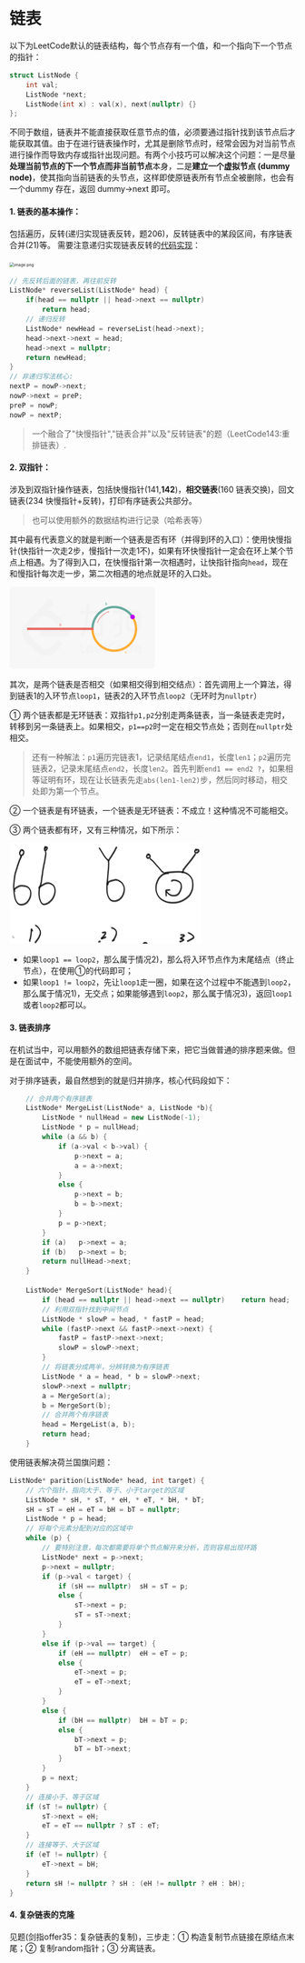 # 链表

以下为LeetCode默认的链表结构，每个节点存有一个值，和一个指向下一个节点的指针：

```c++
struct ListNode {
    int val;
    ListNode *next;
    ListNode(int x) : val(x), next(nullptr) {}
};
```

不同于数组，链表并不能直接获取任意节点的值，必须要通过指针找到该节点后才能获取其值。由于在进行链表操作时，尤其是删除节点时，经常会因为对当前节点进行操作而导致内存或指针出现问题。有两个小技巧可以解决这个问题：一是尽量**处理当前节点的下一个节点而非当前节点**本身，二是**建立一个虚拟节点 (dummy node)**，使其指向当前链表的头节点，这样即使原链表所有节点全被删除，也会有一个dummy 存在，返回 dummy->next 即可。

#### 1. 链表的基本操作：

包括遍历，反转(递归实现链表反转，题206)，反转链表中的某段区间，有序链表合并(21)等。 需要注意递归实现链表反转的[代码实现](https://leetcode-cn.com/problems/UHnkqh/solution/jian-zhi-offer-ii-024-fan-zhuan-lian-bia-bl1x/)：

<img src="https://pic.leetcode-cn.com/1649869022-DtjvAV-image.png" alt="image.png" style="zoom: 50%;" />

```c++
// 先反转后面的链表，再往前反转
ListNode* reverseList(ListNode* head) {
    if(head == nullptr || head->next == nullptr) 
        return head;
    // 递归反转
    ListNode* newHead = reverseList(head->next);
    head->next->next = head;
    head->next = nullptr;
    return newHead;
}
// 非递归写法核心:
nextP = nowP->next;
nowP->next = preP;
preP = nowP;
nowP = nextP;
```

> 一个融合了"快慢指针","链表合并"以及"反转链表"的题（LeetCode143:重排链表）.

#### 2. 双指针：

涉及到双指针操作链表，包括快慢指针(141,**142**)，**相交链表**(160 链表交换)，回文链表(234 快慢指针+反转)，打印有序链表公共部分。

> 也可以使用额外的数据结构进行记录（哈希表等）

其中最有代表意义的就是判断一个链表是否有环（并得到环的入口）：使用快慢指针(快指针一次走2步，慢指针一次走1不)，如果有环快慢指针一定会在环上某个节点上相遇。为了得到入口，在快慢指针第一次相遇时，让快指针指向`head`，现在和慢指针每次走一步，第二次相遇的地点就是环的入口处。

<img src="README.assets/image-20220501163051767.png" alt="image-20220501163051767" style="zoom:25%;" />

其次，是两个链表是否相交（如果相交得到相交结点）：首先调用上一个算法，得到链表1的入环节点`loop1`，链表2的入环节点`loop2`（无环时为`nullptr`）

① 两个链表都是无环链表：双指针`p1,p2`分别走两条链表，当一条链表走完时，转移到另一条链表上。如果相交，`p1==p2`时一定在相交节点处；否则在`nullptr`处相交。

> 还有一种解法：`p1`遍历完链表1，记录结尾结点`end1`，长度`len1`；`p2`遍历完链表2，记录末尾结点`end2`，长度`len2`。首先判断`end1 == end2 ?`，如果相等证明有环，现在让长链表先走`abs(len1-len2)`步，然后同时移动，相交处即为第一个节点。

② 一个链表是有环链表，一个链表是无环链表：不成立！这种情况不可能相交。

③  两个链表都有环，又有三种情况，如下所示：

<img src="README.assets/image-20220501164925516.png" alt="image-20220501164925516" style="zoom:33%;" />

* 如果`loop1 == loop2`，那么属于情况2)，那么将入环节点作为末尾结点（终止节点），在使用①的代码即可；
* 如果`loop1 != loop2`，先让`loop1`走一圈，如果在这个过程中不能遇到`loop2`，那么属于情况1)，无交点；如果能够遇到`loop2`，那么属于情况3)，返回`loop1`或者`loop2`都可以。

#### 3. 链表排序

在机试当中，可以用额外的数组把链表存储下来，把它当做普通的排序题来做。但是在面试中，不能使用额外的空间。

对于排序链表，最自然想到的就是归并排序，核心代码段如下：

```c++
	// 合并两个有序链表
    ListNode* MergeList(ListNode* a, ListNode *b){
        ListNode * nullHead = new ListNode(-1);
        ListNode * p = nullHead;
        while (a && b) {
            if (a->val < b->val) {
                p->next = a;
                a = a->next;
            }
            else {
                p->next = b;
                b = b->next;
            }
            p = p->next;
        }
        if (a)   p->next = a;
        if (b)   p->next = b;
        return nullHead->next;
    }

    ListNode* MergeSort(ListNode* head){
        if (head == nullptr || head->next == nullptr)    return head;
        // 利用双指针找到中间节点
        ListNode * slowP = head, * fastP = head;
        while (fastP->next && fastP->next->next) {
            fastP = fastP->next->next;
            slowP = slowP->next;
        }
        // 将链表分成两半，分辨转换为有序链表
        ListNode * a = head, * b = slowP->next;
        slowP->next = nullptr;
        a = MergeSort(a);
        b = MergeSort(b);
        // 合并两个有序链表
        head = MergeList(a, b);
        return head;
    }

```

使用链表解决荷兰国旗问题：

```c++
ListNode* parition(ListNode* head, int target) {
    // 六个指针，指向大于、等于、小于target的区域
    ListNode * sH, * sT, * eH, * eT, * bH, * bT;
    sH = sT = eH = eT = bH = bT = nullptr;
    ListNode * p = head;
    // 将每个元素分配到对应的区域中
    while (p) {
        // 要特别注意，每次都需要将单个节点解开来分析，否则容易出现环路
        ListNode* next = p->next;
        p->next = nullptr;
        if (p->val < target) {
            if (sH == nullptr)  sH = sT = p;
            else {
                sT->next = p;
                sT = sT->next;
            }
        }
        else if (p->val == target) {
            if (eH == nullptr)  eH = eT = p;
            else {
                eT->next = p;
                eT = eT->next;
            }
        }
        else {
            if (bH == nullptr)  bH = bT = p;
            else {
                bT->next = p;
                bT = bT->next;
            }
        }
        p = next;
    }
    // 连接小于、等于区域
    if (sT != nullptr) {
        sT->next = eH;
        eT = eT == nullptr ? sT : eT;
    }
    // 连接等于、大于区域
    if (eT != nullptr) {
        eT->next = bH;
    }
    return sH != nullptr ? sH : (eH != nullptr ? eH : bH);
}
```

#### 4. 复杂链表的克隆

见题(剑指offer35：复杂链表的复制)，三步走：① 构造复制节点链接在原结点末尾；② 复制random指针；③ 分离链表。
